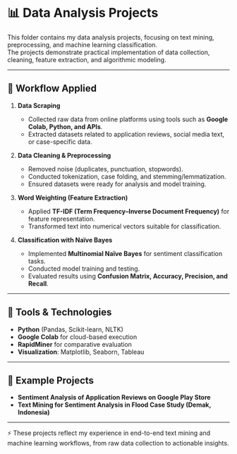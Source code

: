 # 📊 Data Analysis Projects

This folder contains my data analysis projects, focusing on text mining, preprocessing, and machine learning classification.  
The projects demonstrate practical implementation of data collection, cleaning, feature extraction, and algorithmic modeling.  

---

## 🔹 Workflow Applied

1. **Data Scraping**  
   - Collected raw data from online platforms using tools such as **Google Colab, Python, and APIs**.  
   - Extracted datasets related to application reviews, social media text, or case-specific data.  

2. **Data Cleaning & Preprocessing**  
   - Removed noise (duplicates, punctuation, stopwords).  
   - Conducted tokenization, case folding, and stemming/lemmatization.  
   - Ensured datasets were ready for analysis and model training.  

3. **Word Weighting (Feature Extraction)**  
   - Applied **TF-IDF (Term Frequency–Inverse Document Frequency)** for feature representation.  
   - Transformed text into numerical vectors suitable for classification.  

4. **Classification with Naïve Bayes**  
   - Implemented **Multinomial Naïve Bayes** for sentiment classification tasks.  
   - Conducted model training and testing.  
   - Evaluated results using **Confusion Matrix, Accuracy, Precision, and Recall**.  

---

## 🔹 Tools & Technologies
- **Python** (Pandas, Scikit-learn, NLTK)  
- **Google Colab** for cloud-based execution  
- **RapidMiner** for comparative evaluation  
- **Visualization**: Matplotlib, Seaborn, Tableau  

---

## 🔹 Example Projects
- **Sentiment Analysis of Application Reviews on Google Play Store**  
- **Text Mining for Sentiment Analysis in Flood Case Study (Demak, Indonesia)**  

---

⚡ These projects reflect my experience in end-to-end text mining and machine learning workflows, from raw data collection to actionable insights.
